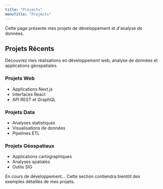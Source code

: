 ```yaml
---
title: "Projects"
menuTitle: "Projects"
---
```


Cette page présente mes projets de développement et d'analyse de données.

## Projets Récents

Découvrez mes réalisations en développement web, analyse de données et applications géospatiales.

### Projets Web

- Applications Next.js
- Interfaces React
- API REST et GraphQL

### Projets Data

- Analyses statistiques
- Visualisations de données
- Pipelines ETL

### Projets Géospatiaux

- Applications cartographiques
- Analyses spatiales
- Outils SIG

En cours de développement... Cette section contiendra bientôt des exemples détaillés de mes projets.
